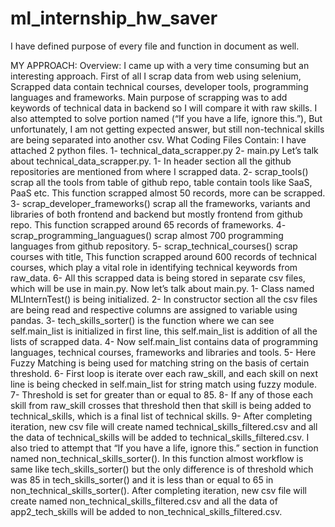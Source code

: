 # ml_internship_hw_saver

I have defined purpose of every file and function in document as well.


MY APPROACH:
Overview:
I came up with a very time consuming but an interesting approach.
First of all I scrap data from web using selenium, Scrapped data contain technical courses, developer tools, programming languages and frameworks.
Main purpose of scrapping was to add keywords of technical data in backend so I will compare it with raw skills.
I also attempted to solve portion named (“If you have a life, ignore this.”), But unfortunately, I am not getting expected answer, but still non-technical skills are being separated into another csv.
What Coding Files Contain:
I have attached 2 python files.
1-	technical_data_scrapper.py
2-	main.py
Let’s talk about technical_data_scrapper.py.
1-	In header section all the github repositories are mentioned from where I scrapped data.
2-	scrap_tools() scrap all the tools from table of github repo, table contain tools like SaaS, PaaS etc. This function scrapped almost 50 records, more can be scrapped.
3-	scrap_developer_frameworks() scrap all the frameworks, variants and libraries of both frontend and backend but mostly frontend from github repo. This function scrapped around 65 records of frameworks.
4-	scrap_programming_languagues() scrap almost 700 programming languages from github repository.
5-	scrap_technical_courses() scrap courses with title, This function scrapped around 600 records of technical courses, which play a vital role in identifying technical keywords from raw_data.
6-	All this scrapped data is being stored in separate csv files, which will be use in main.py.
Now let’s talk about main.py.
1-	Class named MLInternTest() is being initialized.
2-	In constructor section all the csv files are being read and respective columns are assigned to variable using pandas.
3-	tech_skills_sorter() is the function where we can see self.main_list is initialized in first line, this self.main_list is addition of all the lists of scrapped data.
4-	Now self.main_list contains data of programming languages, technical courses, frameworks and libraries and tools.
5-	Here Fuzzy Matching is being used for matching string on the basis of certain threshold.
6-	First loop is iterate over each raw_skill, and each skill on next line is being checked in self.main_list for string match using fuzzy module.
7-	Threshold is set for greater than or equal to 85.
8-	If any of those each skill from raw_skill crosses that threshold then that skill is being added to technical_skills, which is a final list of technical skills.
9-	After completing iteration, new csv file will create named technical_skills_filtered.csv and all the data of technical_skills will be added to technical_skills_filtered.csv.
I also tried to attempt that “If you have a life, ignore this.” section in function named non_technical_skills_sorter().
In this function almost workflow is same like tech_skills_sorter()  but the only difference is of threshold which was 85 in tech_skills_sorter() and it is less than or equal to 65 in non_technical_skills_sorter().
After completing iteration, new csv file will create named non_technical_skills_filtered.csv and all the data of app2_tech_skills will be added to non_technical_skills_filtered.csv.

